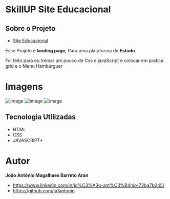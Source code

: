 # SkillUP Site Educacional

## Sobre o Projeto

* [Site Educacional](https://skillup-site-educacional-ja1antonio.vercel.app/)

Esse Projeto é **landing page,** Para uma plataforma de **Estudo**.

Foi feito para eu treinar um pouco de Css e javaScript e colocar em pratica grid e o Menu Hambúrguer

# Imagens
![image](https://user-images.githubusercontent.com/103292517/215337904-bade5487-da12-464c-b45a-c2f40f959c43.png)
![image](https://user-images.githubusercontent.com/103292517/215337927-3a78278a-769b-4a37-a9cd-a9ed65c08971.png)
![image](https://user-images.githubusercontent.com/103292517/215337964-0cd3f4d3-027a-492f-893b-7d5ee1c81221.png)

## Tecnologia Utilizadas
* HTML 
* CSS 
* JAVASCRIPT*

# Autor

**João Antônio Magalhaes Barreto Aran**

* https://www.linkedin.com/in/jo%C3%A3o-ant%C3%B4nio-72ba7b245/
* https://github.com/ja1antonio

